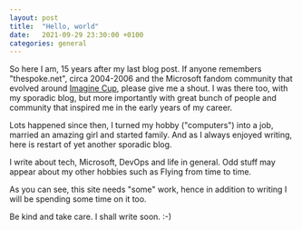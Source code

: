 ```yaml
---
layout: post
title:  "Hello, world"
date:   2021-09-29 23:30:00 +0100
categories: general
---
```


So here I am, 15 years after my last blog post. If anyone remembers "thespoke.net", circa 2004-2006 and the Microsoft fandom community that evolved around [Imagine Cup][imagine-cup], please give me a shout. I was there too, with my sporadic blog, but more importantly with great bunch of people and community that inspired me in the early years of my career.

Lots happened since then, I turned my hobby ("computers") into a job, married an amazing girl and started  family. And as I always enjoyed writing, here is restart of yet another sporadic blog.

I write about tech, Microsoft, DevOps and life in general. Odd stuff may appear about my other hobbies such as Flying from time to time.

As you can see, this site needs "some" work, hence in addition to writing I will be spending some time on it too.

Be kind and take care. I shall write soon. :-) 

[imagine-cup]: https://imaginecup.microsoft.com